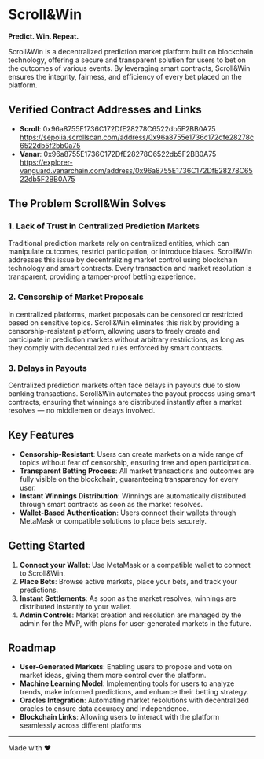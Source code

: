 # Scroll&Win

**Predict. Win. Repeat.**

Scroll&Win is a decentralized prediction market platform built on blockchain technology, offering a secure and transparent solution for users to bet on the outcomes of various events. By leveraging smart contracts, Scroll&Win ensures the integrity, fairness, and efficiency of every bet placed on the platform.

## Verified Contract Addresses and Links
- **Scroll**: 0x96a8755E1736C172DfE28278C6522db5F2BB0A75
              https://sepolia.scrollscan.com/address/0x96a8755e1736c172dfe28278c6522db5f2bb0a75
- **Vanar**: 0x96a8755E1736C172DfE28278C6522db5F2BB0A75
             https://explorer-vanguard.vanarchain.com/address/0x96a8755E1736C172DfE28278C6522db5F2BB0A75

## The Problem Scroll&Win Solves

### 1. Lack of Trust in Centralized Prediction Markets
Traditional prediction markets rely on centralized entities, which can manipulate outcomes, restrict participation, or introduce biases. Scroll&Win addresses this issue by decentralizing market control using blockchain technology and smart contracts. Every transaction and market resolution is transparent, providing a tamper-proof betting experience.

### 2. Censorship of Market Proposals
In centralized platforms, market proposals can be censored or restricted based on sensitive topics. Scroll&Win eliminates this risk by providing a censorship-resistant platform, allowing users to freely create and participate in prediction markets without arbitrary restrictions, as long as they comply with decentralized rules enforced by smart contracts.

### 3. Delays in Payouts
Centralized prediction markets often face delays in payouts due to slow banking transactions. Scroll&Win automates the payout process using smart contracts, ensuring that winnings are distributed instantly after a market resolves — no middlemen or delays involved.

## Key Features

- **Censorship-Resistant**: Users can create markets on a wide range of topics without fear of censorship, ensuring free and open participation.
- **Transparent Betting Process**: All market transactions and outcomes are fully visible on the blockchain, guaranteeing transparency for every user.
- **Instant Winnings Distribution**: Winnings are automatically distributed through smart contracts as soon as the market resolves.
- **Wallet-Based Authentication**: Users connect their wallets through MetaMask or compatible solutions to place bets securely.

## Getting Started

1. **Connect your Wallet**: Use MetaMask or a compatible wallet to connect to Scroll&Win.
2. **Place Bets**: Browse active markets, place your bets, and track your predictions.
3. **Instant Settlements**: As soon as the market resolves, winnings are distributed instantly to your wallet.
4. **Admin Controls**: Market creation and resolution are managed by the admin for the MVP, with plans for user-generated markets in the future.

## Roadmap

- **User-Generated Markets**: Enabling users to propose and vote on market ideas, giving them more control over the platform.
- **Machine Learning Model**: Implementing tools for users to analyze trends, make informed predictions, and enhance their betting strategy.
- **Oracles Integration**: Automating market resolutions with decentralized oracles to ensure data accuracy and independence.
- **Blockchain Links**: Allowing users to interact with the platform seamlessly across different platforms
---

Made with ❤️
